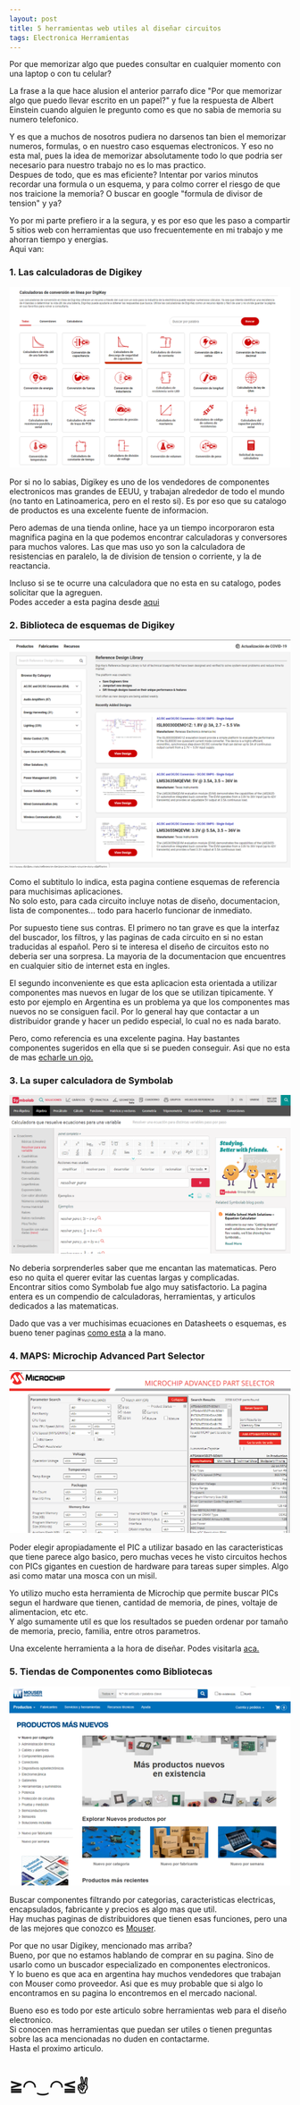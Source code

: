 ```yaml
---
layout: post
title: 5 herramientas web utiles al diseñar circuitos
tags: Electronica Herramientas
---
```

Por que memorizar algo que puedes consultar en cualquier momento con una laptop o con tu celular?
<!--more-->
La frase a la que hace alusion el anterior parrafo dice "Por que memorizar algo que puedo llevar escrito en un papel?" y fue la respuesta de Albert Einstein cuando alguien le pregunto como es que no sabia de memoria su numero telefonico.

Y es que a muchos de nosotros pudiera no darsenos tan bien el memorizar numeros, formulas, o en nuestro caso esquemas electronicos. Y eso no esta mal, pues la idea de memorizar absolutamente todo lo que podria ser necesario para nuestro trabajo no es lo mas practico.  
Despues de todo, que es mas eficiente? Intentar por varios minutos recordar una formula o  un esquema, y para colmo correr el riesgo de que nos traicione la memoria? O buscar en google "formula de divisor de tension" y ya?

Yo por mi parte prefiero ir a la segura, y es por eso que les paso a compartir 5 sitios web con herramientas que uso frecuentemente en mi trabajo y me ahorran tiempo y energias.  
Aqui van:

### **1. Las calculadoras de Digikey**
![Calculadoras Digikey](/images/paginas-utiles-1.png)

Por si no lo sabias, Digikey es uno de los vendedores de componentes electronicos mas grandes de EEUU, y trabajan alrededor de todo el mundo (no tanto en Latinoamerica, pero en el resto si). Es por eso que su catalogo de productos es una excelente fuente de informacion.

Pero ademas de una tienda online, hace ya un tiempo incorporaron esta magnifica pagina en la que podemos encontrar calculadoras y conversores para muchos valores. Las que mas uso yo son la calculadora de resistencias en paralelo, la de division de tension o corriente, y la de reactancia.

Incluso si se te ocurre una calculadora que no esta en su catalogo, podes solicitar que la agreguen.  
Podes acceder a esta pagina desde [aqui](https://www.digikey.com/es/resources/online-conversion-calculators)

### **2. Biblioteca de esquemas de Digikey**
![Biblioteca Digikey](/images/paginas-utiles-2.png)

Como el subtitulo lo indica, esta pagina contiene esquemas de referencia para muchisimas aplicaciones.  
No solo esto, para cada circuito incluye notas de diseño, documentacion, lista de componentes... todo para hacerlo funcionar de inmediato.

Por supuesto tiene sus contras. El primero no tan grave es que la interfaz del buscador, los filtros, y las paginas de cada circuito en si no estan traducidas al español. Pero si te interesa el diseño de circuitos esto no deberia ser una sorpresa. La mayoria de la documentacion que encuentres en cualquier sitio de internet esta en ingles.

El segundo inconveniente es que esta aplicacion esta orientada a utilizar componentes mas nuevos en lugar de los que se utilizan tipicamente. Y esto por ejemplo en Argentina es un problema ya que los componentes mas nuevos no se consiguen facil. Por lo general hay que contactar a un distribuidor grande y hacer un pedido especial, lo cual no es nada barato.

Pero, como referencia es una excelente pagina. Hay bastantes componentes sugeridos en ella que si se pueden conseguir. Asi que no esta de mas [echarle un ojo.](https://www.digikey.com/reference-designs/es)

### **3. La super calculadora de Symbolab**
![Symbolab](/images/paginas-utiles-3.png)

No deberia sorprenderles saber que me encantan las matematicas. Pero eso no quita el querer evitar las cuentas largas y complicadas.  
Encontrar sitios como Symbolab fue algo muy satisfactorio. La pagina entera es un compendio de calculadoras, herramientas, y articulos dedicados a las matematicas.

Dado que vas a ver muchisimas ecuaciones en Datasheets o esquemas, es bueno tener paginas [como esta](https://es.symbolab.com) a la mano.

### **4. MAPS: Microchip Advanced Part Selector**
![MAPS](/images/paginas-utiles-4.png)

Poder elegir apropiadamente el PIC a utilizar basado en las caracteristicas que tiene parece algo basico, pero muchas veces he visto circuitos hechos con PICs gigantes en cuestion de hardware para tareas super simples. Algo asi como matar una mosca con un misil.

Yo utilizo mucho esta herramienta de Microchip que permite buscar PICs segun el hardware que tienen, cantidad de memoria, de pines, voltaje de alimentacion, etc etc.  
Y algo sumamente util es que los resultados se pueden ordenar por tamaño de memoria, precio, familia, entre otros parametros.

Una excelente herramienta a la hora de diseñar. Podes visitarla [aca.](https://www.microchip.com/maps/microcontroller.aspx)

### **5. Tiendas de Componentes como Bibliotecas**
![Tienda de Mouser](/images/paginas-utiles-5.png)

Buscar componentes filtrando por categorias, caracteristicas electricas, encapsulados, fabricante y precios es algo mas que util.  
Hay muchas paginas de distribuidores que tienen esas funciones, pero una de las mejores que conozco es [Mouser](https://ar.mouser.com).

Por que no usar Digikey, mencionado mas arriba?  
Bueno, por que no estamos hablando de comprar en su pagina. Sino de usarlo como un buscador especializado en componentes electronicos.  
Y lo bueno es que aca en argentina hay muchos vendedores que trabajan con Mouser como proveedor. Asi que es muy probable que si algo lo encontramos en su pagina lo encontremos en el mercado nacional.

Bueno eso es todo por este articulo sobre herramientas web para el diseño electronico.  
Si conocen mas herramientas que puedan ser utiles o tienen preguntas sobre las aca mencionadas no duden en contactarme.  
Hasta el proximo articulo. 
# ≧◠‿◠≦✌